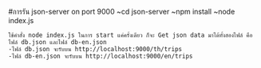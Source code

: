 #การรัน json-server on port 9000
	~cd json-server
	~npm install
	~node index.js

	ใช้คำสั่ง node index.js ในการ start แค่ครั้งเดียว ก็จะ Get json data มาได้ทั้งสองไฟล์ คือ ไฟล์ db.json และไฟล์ db-en.json
	-ไฟล์ db.json จะรับบน http://localhost:9000/th/trips
	-ไฟล์ db-en.json จะรับบน http://localhost:9000/en/trips
